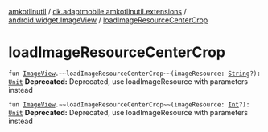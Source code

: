 [amkotlinutil](../../index.md) / [dk.adaptmobile.amkotlinutil.extensions](../index.md) / [android.widget.ImageView](index.md) / [loadImageResourceCenterCrop](load-image-resource-center-crop.md)

# loadImageResourceCenterCrop

`fun `[`ImageView`](https://developer.android.com/reference/android/widget/ImageView.html)`.~~loadImageResourceCenterCrop~~(imageResource: `[`String`](https://kotlinlang.org/api/latest/jvm/stdlib/kotlin/-string/index.html)`?): `[`Unit`](https://kotlinlang.org/api/latest/jvm/stdlib/kotlin/-unit/index.html)
**Deprecated:** Deprecated, use loadImageResource with parameters instead


`fun `[`ImageView`](https://developer.android.com/reference/android/widget/ImageView.html)`.~~loadImageResourceCenterCrop~~(imageResource: `[`Int`](https://kotlinlang.org/api/latest/jvm/stdlib/kotlin/-int/index.html)`?): `[`Unit`](https://kotlinlang.org/api/latest/jvm/stdlib/kotlin/-unit/index.html)
**Deprecated:** Deprecated, use loadImageResource with parameters instead

